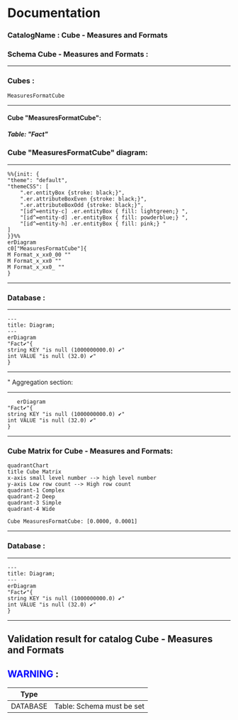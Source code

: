 # Documentation
### CatalogName : Cube - Measures and Formats
### Schema Cube - Measures and Formats : 
---
### Cubes :

    MeasuresFormatCube

---
#### Cube "MeasuresFormatCube":

    

##### Table: "Fact"

### Cube "MeasuresFormatCube" diagram:

---

```mermaid
%%{init: {
"theme": "default",
"themeCSS": [
    ".er.entityBox {stroke: black;}",
    ".er.attributeBoxEven {stroke: black;}",
    ".er.attributeBoxOdd {stroke: black;}",
    "[id^=entity-c] .er.entityBox { fill: lightgreen;} ",
    "[id^=entity-d] .er.entityBox { fill: powderblue;} ",
    "[id^=entity-h] .er.entityBox { fill: pink;} "
]
}}%%
erDiagram
c0["MeasuresFormatCube"]{
M Format_x_xx0_00 ""
M Format_x_xx0 ""
M Format_x_xx0_ ""
}
```
---
### Database :
---
```mermaid
---
title: Diagram;
---
erDiagram
"Fact✔"{
string KEY "is null (1000000000.0) ✔"
int VALUE "is null (32.0) ✔"
}

```
---
" Aggregation section:

---
```mermaid
   erDiagram
"Fact✔"{
string KEY "is null (1000000000.0) ✔"
int VALUE "is null (32.0) ✔"
}
```
---
### Cube Matrix for Cube - Measures and Formats:
```mermaid
quadrantChart
title Cube Matrix
x-axis small level number --> high level number
y-axis Low row count --> High row count
quadrant-1 Complex
quadrant-2 Deep
quadrant-3 Simple
quadrant-4 Wide

Cube MeasuresFormatCube: [0.0000, 0.0001]
```
---
### Database :
---
```mermaid
---
title: Diagram;
---
erDiagram
"Fact✔"{
string KEY "is null (1000000000.0) ✔"
int VALUE "is null (32.0) ✔"
}

```
---
## Validation result for catalog Cube - Measures and Formats
## <span style='color: blue;'>WARNING</span> : 
|Type|   |
|----|---|
|DATABASE|Table: Schema must be set|
